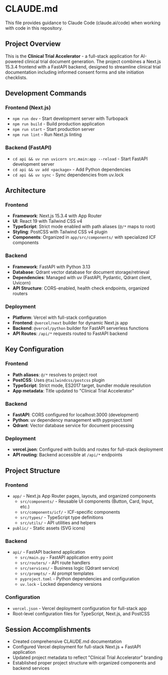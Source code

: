# CLAUDE.md

This file provides guidance to Claude Code (claude.ai/code) when working with code in this repository.

## Project Overview

This is the **Clinical Trial Accelerator** - a full-stack application for AI-powered clinical trial document generation. The project combines a Next.js 15.3.4 frontend with a FastAPI backend, designed to streamline clinical trial documentation including informed consent forms and site initiation checklists.

## Development Commands

### Frontend (Next.js)
- `npm run dev` - Start development server with Turbopack
- `npm run build` - Build production application  
- `npm run start` - Start production server
- `npm run lint` - Run Next.js linting

### Backend (FastAPI)
- `cd api && uv run uvicorn src.main:app --reload` - Start FastAPI development server
- `cd api && uv add <package>` - Add Python dependencies
- `cd api && uv sync` - Sync dependencies from uv.lock

## Architecture

### Frontend
- **Framework**: Next.js 15.3.4 with App Router
- **UI**: React 19 with Tailwind CSS v4
- **TypeScript**: Strict mode enabled with path aliases (`@/*` maps to root)
- **Styling**: PostCSS with Tailwind CSS v4 plugin
- **Components**: Organized in `app/src/components/` with specialized ICF components

### Backend
- **Framework**: FastAPI with Python 3.13
- **Database**: Qdrant vector database for document storage/retrieval
- **Dependencies**: Managed with uv (FastAPI, Pydantic, Qdrant client, Uvicorn)
- **API Structure**: CORS-enabled, health check endpoints, organized routers

### Deployment
- **Platform**: Vercel with full-stack configuration
- **Frontend**: `@vercel/next` builder for dynamic Next.js app
- **Backend**: `@vercel/python` builder for FastAPI serverless functions
- **API Routes**: `/api/*` requests routed to FastAPI backend

## Key Configuration

### Frontend
- **Path aliases**: `@/*` resolves to project root
- **PostCSS**: Uses `@tailwindcss/postcss` plugin
- **TypeScript**: Strict mode, ES2017 target, bundler module resolution
- **App metadata**: Title updated to "Clinical Trial Accelerator"

### Backend
- **FastAPI**: CORS configured for localhost:3000 (development)
- **Python**: uv dependency management with pyproject.toml
- **Qdrant**: Vector database service for document processing

### Deployment
- **vercel.json**: Configured with builds and routes for full-stack deployment
- **API routing**: Backend accessible at `/api/*` endpoints

## Project Structure

### Frontend
- `app/` - Next.js App Router pages, layouts, and organized components
  - `src/components/` - Reusable UI components (Button, Card, Input, etc.)
  - `src/components/icf/` - ICF-specific components
  - `src/types/` - TypeScript type definitions
  - `src/utils/` - API utilities and helpers
- `public/` - Static assets (SVG icons)

### Backend
- `api/` - FastAPI backend application
  - `src/main.py` - FastAPI application entry point
  - `src/routers/` - API route handlers
  - `src/services/` - Business logic (Qdrant service)
  - `src/prompts/` - AI prompt templates
  - `pyproject.toml` - Python dependencies and configuration
  - `uv.lock` - Locked dependency versions

### Configuration
- `vercel.json` - Vercel deployment configuration for full-stack app
- Root-level configuration files for TypeScript, Next.js, and PostCSS

## Session Accomplishments

- Created comprehensive CLAUDE.md documentation
- Configured Vercel deployment for full-stack Next.js + FastAPI application
- Updated project metadata to reflect "Clinical Trial Accelerator" branding
- Established proper project structure with organized components and backend services
